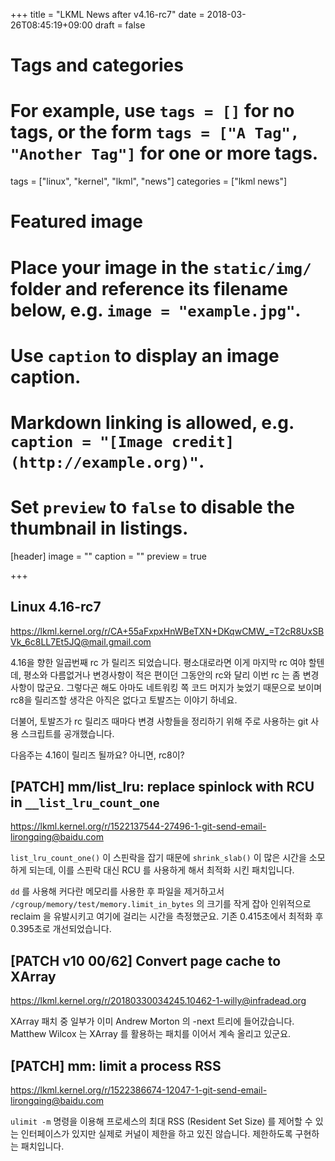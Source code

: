 +++
title = "LKML News after v4.16-rc7"
date = 2018-03-26T08:45:19+09:00
draft = false

# Tags and categories
# For example, use `tags = []` for no tags, or the form `tags = ["A Tag", "Another Tag"]` for one or more tags.
tags = ["linux", "kernel", "lkml", "news"]
categories = ["lkml news"]

# Featured image
# Place your image in the `static/img/` folder and reference its filename below, e.g. `image = "example.jpg"`.
# Use `caption` to display an image caption.
#   Markdown linking is allowed, e.g. `caption = "[Image credit](http://example.org)"`.
# Set `preview` to `false` to disable the thumbnail in listings.
[header]
image = ""
caption = ""
preview = true

+++

Linux 4.16-rc7
--------------

https://lkml.kernel.org/r/CA+55aFxpxHnWBeTXN+DKqwCMW_=T2cR8UxSBVk_6c8LL7Et5JQ@mail.gmail.com

4.16을 향한 일곱번째 rc 가 릴리즈 되었습니다.  평소대로라면 이게 마지막 rc 여야
할텐데, 평소와 다름없거나 변경사항이 적은 편이던 그동안의 rc와 달리 이번 rc 는
좀 변경사항이 많군요.  그렇다곤 해도 아마도 네트워킹 쪽 코드 머지가 늦었기
때문으로 보이며 rc8을 릴리즈할 생각은 아직은 없다고 토발즈는 이야기 하네요.

더불어, 토발즈가 rc 릴리즈 때마다 변경 사항들을 정리하기 위해 주로 사용하는 git
사용 스크립트를 공개했습니다.

다음주는 4.16이 릴리즈 될까요?  아니면, rc8이?


[PATCH] mm/list_lru: replace spinlock with RCU in `__list_lru_count_one`
------------------------------------------------------------------------

https://lkml.kernel.org/r/1522137544-27496-1-git-send-email-lirongqing@baidu.com

`list_lru_count_one()` 이 스핀락을 잡기 때문에 `shrink_slab()` 이 많은 시간을
소모하게 되는데, 이를 스핀락 대신 RCU 를 사용하게 해서 최적화 시킨 패치입니다.

`dd` 를 사용해 커다란 메모리를 사용한 후 파일을 제거하고서
`/cgroup/memory/test/memory.limit_in_bytes` 의 크기를 작게 잡아 인위적으로
reclaim 을 유발시키고 여기에 걸리는 시간을 측정했군요.  기존 0.415초에서 최적화
후 0.395초로 개선되었습니다.


[PATCH v10 00/62] Convert page cache to XArray
----------------------------------------------

https://lkml.kernel.org/r/20180330034245.10462-1-willy@infradead.org

XArray 패치 중 일부가 이미 Andrew Morton 의 -next 트리에 들어갔습니다.  Matthew
Wilcox 는 XArray 를 활용하는 패치를 이어서 계속 올리고 있군요.


[PATCH] mm: limit a process RSS
-------------------------------

https://lkml.kernel.org/r/1522386674-12047-1-git-send-email-lirongqing@baidu.com
 
`ulimit -m` 명령을 이용해 프로세스의 최대 RSS (Resident Set Size) 를 제어할 수
있는 인터페이스가 있지만 실제로 커널이 제한을 하고 있진 않습니다.  제한하도록
구현하는 패치입니다.
